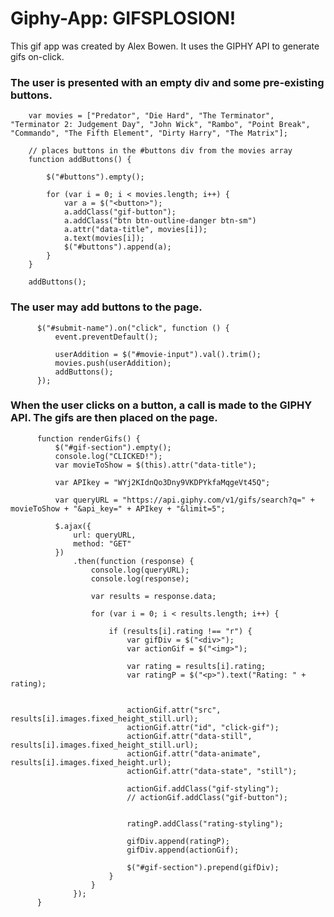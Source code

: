 # Giphy-App: GIFSPLOSION!
This gif app was created by Alex Bowen. It uses the GIPHY API to generate gifs on-click.

### The user is presented with an empty div and some pre-existing buttons.
        var movies = ["Predator", "Die Hard", "The Terminator", "Terminator 2: Judgement Day", "John Wick", "Rambo", "Point Break",    "Commando", "The Fifth Element", "Dirty Harry", "The Matrix"];

        // places buttons in the #buttons div from the movies array
        function addButtons() {

            $("#buttons").empty();

            for (var i = 0; i < movies.length; i++) {
                var a = $("<button>");
                a.addClass("gif-button");
                a.addClass("btn btn-outline-danger btn-sm")
                a.attr("data-title", movies[i]);
                a.text(movies[i]);
                $("#buttons").append(a);
            }
        }

        addButtons();


### The user may add buttons to the page. 

          $("#submit-name").on("click", function () {
              event.preventDefault();

              userAddition = $("#movie-input").val().trim();
              movies.push(userAddition);
              addButtons();
          });
       
       
### When the user clicks on a button, a call is made to the GIPHY API. The gifs are then placed on the page.
          
          function renderGifs() {
              $("#gif-section").empty();
              console.log("CLICKED!");
              var movieToShow = $(this).attr("data-title");

              var APIkey = "WYj2KIdnQo3Dny9VKDPYkfaMqgeVt45Q";

              var queryURL = "https://api.giphy.com/v1/gifs/search?q=" + movieToShow + "&api_key=" + APIkey + "&limit=5";

              $.ajax({
                  url: queryURL,
                  method: "GET"
              })
                  .then(function (response) {
                      console.log(queryURL);
                      console.log(response);

                      var results = response.data;

                      for (var i = 0; i < results.length; i++) {

                          if (results[i].rating !== "r") {
                              var gifDiv = $("<div>");
                              var actionGif = $("<img>");

                              var rating = results[i].rating;
                              var ratingP = $("<p>").text("Rating: " + rating);


                              actionGif.attr("src", results[i].images.fixed_height_still.url);
                              actionGif.attr("id", "click-gif");
                              actionGif.attr("data-still", results[i].images.fixed_height_still.url);
                              actionGif.attr("data-animate", results[i].images.fixed_height.url);
                              actionGif.attr("data-state", "still");

                              actionGif.addClass("gif-styling");
                              // actionGif.addClass("gif-button");


                              ratingP.addClass("rating-styling");

                              gifDiv.append(ratingP);
                              gifDiv.append(actionGif);

                              $("#gif-section").prepend(gifDiv);
                          }
                      }
                  });
          }
